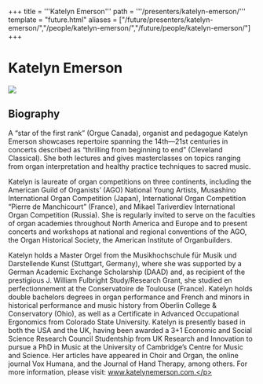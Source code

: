 +++
title = '''Katelyn Emerson'''
path = '''/presenters/katelyn-emerson/'''
template = "future.html"
aliases = ["/future/presenters/katelyn-emerson/","/people/katelyn-emerson/","/future/people/katelyn-emerson/"]
+++

<h1>Katelyn Emerson</h1>

<img class="speaker-photo" src="https://custom.cvent.com/C3A4539B19F74ABCB6FCE437F6BC0A74/files/event/910aaf2914d44586a56fbd0b3b2c31c0/55517dfdc89240bba8374b6af4e68d2c.jpeg">
<h2>Biography</h2>
<p>A “star of the first rank” (Orgue Canada), organist and pedagogue Katelyn Emerson showcases repertoire spanning the 14th—21st centuries in concerts described as “thrilling from beginning to end” (Cleveland Classical). She both lectures and gives masterclasses on topics ranging from organ interpretation and healthy practice techniques to sacred music.

Katelyn is laureate of organ competitions on three continents, including the American Guild of Organists’ (AGO) National Young Artists, Musashino International Organ Competition (Japan), International Organ Competition “Pierre de Manchicourt” (France), and Mikael Tariverdiev International Organ Competition (Russia). She is regularly invited to serve on the faculties of organ academies throughout North America and Europe and to present concerts and workshops at national and regional conventions of the AGO, the Organ Historical Society, the American Institute of Organbuilders. 

Katelyn holds a Master Orgel from the Musikhochschule für Musik und Darstellende Kunst (Stuttgart, Germany), where she was supported by a German Academic Exchange Scholarship (DAAD) and, as recipient of the prestigious J. William Fulbright Study/Research Grant, she studied en perfectionnement at the Conservatoire de Toulouse (France). Katelyn holds double bachelors degrees in organ performance and French and minors in historical performance and music history from Oberlin College & Conservatory (Ohio), as well as a Certificate in Advanced Occupational Ergonomics from Colorado State University. Katelyn is presently based in both the USA and the UK, having been awarded a 3+1 Economic and Social Science Research Council Studentship from UK Research and Innovation to pursue a PhD in Music at the University of Cambridge’s Centre for Music and Science. Her articles have appeared in Choir and Organ, the online journal Vox Humana, and the Journal of Hand Therapy, among others. For more information, please visit: www.katelynemerson.com.</p>

